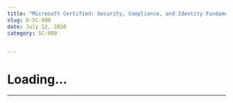 ```yaml
---
title: "Microsoft Certified: Security, Compliance, and Identity Fundamentals"
slug: D-SC-900
date: July 12, 2020
category: SC-900


---
```

# Loading...
---